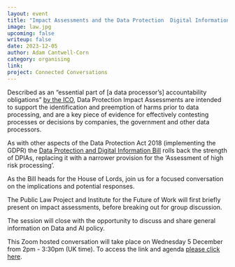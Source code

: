 ```yaml
---
layout: event
title: "Impact Assessments and the Data Protection  Digital Information Bill"
image: law.jpg
upcoming: false
writeup: false
date: 2023-12-05
author: Adam Cantwell-Corn
category: organising
link: 
project: Connected Conversations
---
```


Described as an “essential part of [a data processor’s] accountability obligations” [by the ICO](https://ico.org.uk/for-organisations/uk-gdpr-guidance-and-resources/accountability-and-governance/data-protection-impact-assessments-dpias/what-is-a-dpia/), Data Protection Impact Assessments are intended to support the identification and preemption of harms prior to data processing, and are a key piece of evidence for effectively contesting processes or decisions by companies, the government and other data processors.

<!--more-->

As with other aspects of the Data Protection Act 2018 (implementing the GDPR) the [Data Protection and Digital Information Bill](https://publications.parliament.uk/pa/bills/cbill/58-04/0001/230001.pdf) rolls back the strength of DPIAs, replacing it with a narrower provision for the ‘Assessment of high risk processing’. 

As the Bill heads for the House of Lords, join us for a focused conversation on the implications and potential responses.

The Public Law Project and Institute for the Future of Work will first briefly present on impact assessments, before breaking out for group discussion.

The session will close with the opportunity to discuss and share general information on Data and AI policy.

This Zoom hosted conversation will take place on Wednesday 5 December from 2pm - 3:30pm (UK time).  To access the link and agenda [please click here](https://docs.google.com/document/d/1E_xloZbL5MsMXX8aJTAzsRGXqb6KjSDjcmfH1_MpPeg/edit?usp=sharing).